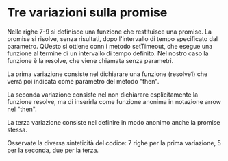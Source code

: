 # Tre variazioni sulla promise

Nelle righe 7-9 si definisce una funzione che restituisce una promise. La promise si risolve, senza risultati, dopo l'intervallo di tempo specificato dal parametro. QUesto si ottiene conn i metodo setTimeout, che esegue una funzione al termine di un intervallo di tempo definito. Nel nostro caso la funzione è la resolve, che viene chiamata senza parametri.

La prima variazione consiste nel dichiarare una funzione (resolve1) che verrà poi indicata come parametro del metodo "then".

La seconda variazione consiste nel non dichiarare esplicitamente la funzione resolve, ma di inserirla come funzione anonima in notazione arrow nel "then".

La terza variazione consiste nel definire in modo anonimo anche la promise stessa.

Osservate la diversa sinteticità del codice: 7 righe per la prima variazione, 5 per la seconda, due per la terza.